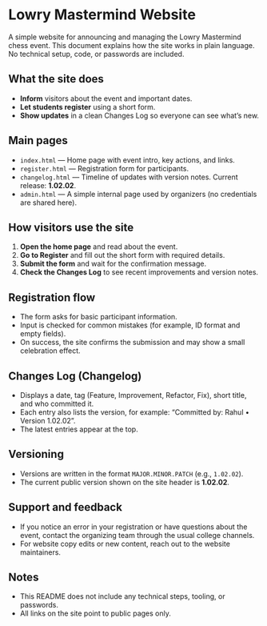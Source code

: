 # Lowry Mastermind Website

A simple website for announcing and managing the Lowry Mastermind chess event. This document explains how the site works in plain language. No technical setup, code, or passwords are included.

## What the site does
- **Inform** visitors about the event and important dates.
- **Let students register** using a short form.
- **Show updates** in a clean Changes Log so everyone can see what’s new.

## Main pages
- `index.html` — Home page with event intro, key actions, and links.
- `register.html` — Registration form for participants.
- `changelog.html` — Timeline of updates with version notes. Current release: **1.02.02**.
- `admin.html` — A simple internal page used by organizers (no credentials are shared here).

## How visitors use the site
1. **Open the home page** and read about the event.
2. **Go to Register** and fill out the short form with required details.
3. **Submit the form** and wait for the confirmation message.
4. **Check the Changes Log** to see recent improvements and version notes.

## Registration flow
- The form asks for basic participant information.
- Input is checked for common mistakes (for example, ID format and empty fields).
- On success, the site confirms the submission and may show a small celebration effect.

## Changes Log (Changelog)
- Displays a date, tag (Feature, Improvement, Refactor, Fix), short title, and who committed it.
- Each entry also lists the version, for example: “Committed by: Rahul • Version 1.02.02”.
- The latest entries appear at the top.

## Versioning
- Versions are written in the format `MAJOR.MINOR.PATCH` (e.g., `1.02.02`).
- The current public version shown on the site header is **1.02.02**.

## Support and feedback
- If you notice an error in your registration or have questions about the event, contact the organizing team through the usual college channels.
- For website copy edits or new content, reach out to the website maintainers.

## Notes
- This README does not include any technical steps, tooling, or passwords.
- All links on the site point to public pages only.
